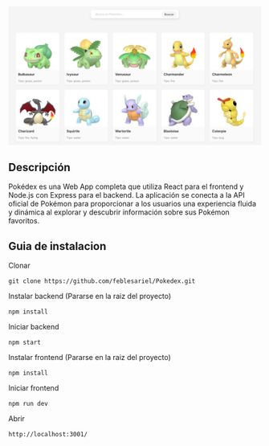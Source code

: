 ![imagen](/frontend/public/promo.jpg)

## Descripción

Pokédex es una Web App completa que utiliza React para el frontend y Node.js con Express para el backend. La aplicación se conecta a la API oficial de Pokémon para proporcionar a los usuarios una experiencia fluida y dinámica al explorar y descubrir información sobre sus Pokémon favoritos.


## Guia de instalacion

Clonar

```
git clone https://github.com/feblesariel/Pokedex.git
```

Instalar backend (Pararse en la raiz del proyecto)

```
npm install 
```

Iniciar backend

```
npm start
```

Instalar frontend (Pararse en la raiz del proyecto)

```
npm install
```

Iniciar frontend

```
npm run dev
```

Abrir

```
http://localhost:3001/
```